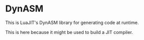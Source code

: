 # DynASM
This is LuaJIT's DynASM library for generating code at runtime.

This is here because it might be used to build a JIT compiler.
